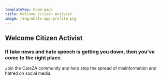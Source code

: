 ```yaml
---
templateKey: home-page
title: Welcome Citizen Activist
image: /img/whats-app-profile.png
---
```

## Welcome Citizen Activist
### If fake news and hate speech is getting you down, then you’ve come to the right place.

Join the CareZA community and help stop the spread of misinformation and hatred on social media. 
